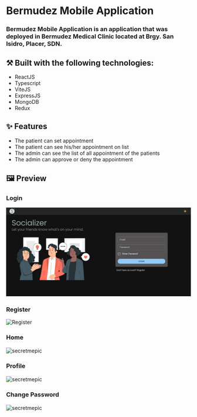 # Bermudez Mobile Application

### Bermudez Mobile Application is an application that was deployed in Bermudez Medical Clinic located at Brgy. San Isidro, Placer, SDN.

## ⚒️ Built with the following technologies:


- ReactJS
- Typescript
- ViteJS
- ExpressJS
- MongoDB
- Redux   


## ✨ Features


- The patient can set appointment
- The patient can see his/her appointment on list
- The admin can see the list of all appointment of the patients
- The admin can approve or deny the appointment
    


## 🖼️ Preview

### Login
![Login](Auth-login.jpg)

### Register
![Register]("../Socializer/frontend/public/images/Auth-register.jpg")

### Home
<img align="center"  width="300px" height="600px" src="./assets/images/Login.jpg" alt="secretmepic"></img>

### Profile
<img align="center"  width="300px" height="600px" src="./assets/images/Home.jpg" alt="secretmepic"></img>

### Change Password
<img align="center"  width="300px" height="600px" src="./assets/images/Appointment.jpg" alt="secretmepic"></img>

